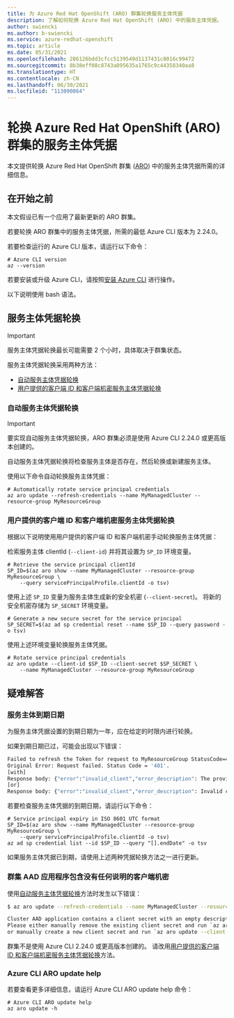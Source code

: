 ```yaml
---
title: 为 Azure Red Hat OpenShift (ARO) 群集轮换服务主体凭据
description: 了解如何轮换 Azure Red Hat OpenShift (ARO) 中的服务主体凭据。
author: swiencki
ms.author: b-swiencki
ms.service: azure-redhat-openshift
ms.topic: article
ms.date: 05/31/2021
ms.openlocfilehash: 286126bdd3cfcc5139549d1137431c8016c99472
ms.sourcegitcommit: 8b38eff08c8743a095635a1765c9c44358340aa8
ms.translationtype: HT
ms.contentlocale: zh-CN
ms.lasthandoff: 06/30/2021
ms.locfileid: "113090864"
---
```

# <a name="rotate-service-principal-credentials-for-your-azure-red-hat-openshift-aro-cluster"></a>轮换 Azure Red Hat OpenShift (ARO) 群集的服务主体凭据
本文提供轮换 Azure Red Hat OpenShift 群集 ([ARO](https://github.com/Azure/ARO-RP)) 中的服务主体凭据所需的详细信息。

## <a name="before-you-begin"></a>在开始之前
本文假设已有一个应用了最新更新的 ARO 群集。

若要轮换 ARO 群集中的服务主体凭据，所需的最低 Azure CLI 版本为 2.24.0。

若要检查运行的 Azure CLI 版本，请运行以下命令：
```azurecli-interactive
# Azure CLI version
az --version
```
若要安装或升级 Azure CLI，请按照[安装 Azure CLI](/cli/azure/install-azure-cli) 进行操作。

以下说明使用 bash 语法。

## <a name="service-principal-credential-rotation"></a>服务主体凭据轮换
>[!IMPORTANT]
>  服务主体凭据轮换最长可能需要 2 个小时，具体取决于群集状态。

服务主体凭据轮换采用两种方法：
 - [自动服务主体凭据轮换](#Automated-Service-Principal-Credential-Rotation)
 - [用户提供的客户端 ID 和客户端机密服务主体凭据轮换](#User-Provided-client-id-and-client-secret-Service-Principal-Credential-Rotation)

### <a name="automated-service-principal-credential-rotation"></a>自动服务主体凭据轮换 <a id="Automated-Service-Principal-Credential-Rotation"></a>
>[!IMPORTANT]
>  要实现自动服务主体凭据轮换，ARO 群集必须是使用 Azure CLI 2.24.0 或更高版本创建的。

自动服务主体凭据轮换将检查服务主体是否存在，然后轮换或新建服务主体。

使用以下命令自动轮换服务主体凭据：

```azurecli-interactive
# Automatically rotate service principal credentials
az aro update --refresh-credentials --name MyManagedCluster --resource-group MyResourceGroup
```

### <a name="user-provided-client-id-and-client-secret-service-principal-credential-rotation"></a>用户提供的客户端 ID 和客户端机密服务主体凭据轮换 <a id="User-Provided-client-id-and-client-secret-Service-Principal-Credential-Rotation"></a>


根据以下说明使用用户提供的客户端 ID 和客户端机密手动轮换服务主体凭据：

检索服务主体 clientId (`--client-id`) 并将其设置为 `SP_ID` 环境变量。
```azurecli-interactive
# Retrieve the service principal clientId
SP_ID=$(az aro show --name MyManagedCluster --resource-group MyResourceGroup \
    --query servicePrincipalProfile.clientId -o tsv)
```
使用上述 `SP_ID` 变量为服务主体生成新的安全机密 (`--client-secret`)。 将新的安全机密存储为 `SP_SECRET` 环境变量。
```azurecli-interactive
# Generate a new secure secret for the service principal
SP_SECRET=$(az ad sp credential reset --name $SP_ID --query password -o tsv)
```
使用上述环境变量轮换服务主体凭据。
```azurecli-interactive
# Rotate service principal credentials
az aro update --client-id $SP_ID --client-secret $SP_SECRET \
    --name MyManagedCluster --resource-group MyResourceGroup
```

## <a name="troubleshoot"></a>疑难解答
### <a name="service-principal-expiration-date"></a>服务主体到期日期
为服务主体凭据设置的到期日期为一年，应在给定的时限内进行轮换。

如果到期日期已过，可能会出现以下错误：
```bash
Failed to refresh the Token for request to MyResourceGroup StatusCode=401
Original Error: Request failed. Status Code = '401'.
[with]
Response body: {"error":"invalid_client","error_description": The provided client secret keys are expired.
[or]
Response body: {"error":"invalid_client","error_description": Invalid client secret is provided.
```
若要检查服务主体凭据的到期日期，请运行以下命令：
```azurecli-interactive
# Service principal expiry in ISO 8601 UTC format
SP_ID=$(az aro show --name MyManagedCluster --resource-group MyResourceGroup \
    --query servicePrincipalProfile.clientId -o tsv)
az ad sp credential list --id $SP_ID --query "[].endDate" -o tsv
```
如果服务主体凭据已到期，请使用上述两种凭据轮换方法之一进行更新。

### <a name="cluster-aad-application-contains-a-client-secret-with-an-empty-description"></a>群集 AAD 应用程序包含没有任何说明的客户端机密
使用[自动服务主体凭据轮换](#Automated-Service-Principal-Credential-Rotation)方法时发生以下错误：
```bash
$ az aro update --refresh-credentials --name MyManagedCluster --resource-group MyResourceGroup

Cluster AAD application contains a client secret with an empty description.
Please either manually remove the existing client secret and run `az aro update --refresh-credentials`,
or manually create a new client secret and run `az aro update --client-secret <ClientSecret>`.
```
群集不是使用 Azure CLI 2.24.0 或更高版本创建的。 请改用[用户提供的客户端 ID 和客户端机密服务主体凭据轮换](#User-Provided-client-id-and-client-secret-Service-Principal-Credential-Rotation)方法。

### <a name="azure-cli-aro-update-help"></a>Azure CLI ARO update help
若要查看更多详细信息，请运行 Azure CLI ARO update help 命令：
```azurecli-interactive
# Azure CLI ARO update help
az aro update -h
```
